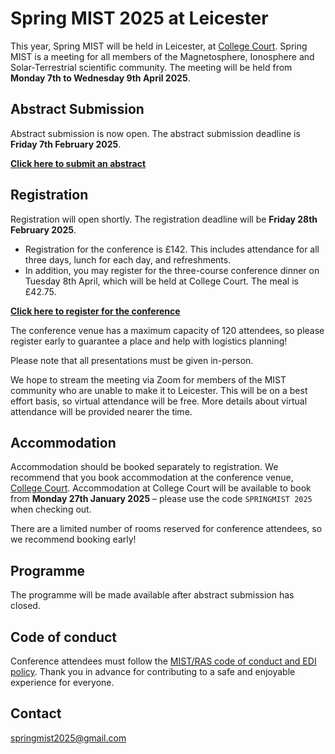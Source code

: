 # Spring MIST 2025 at Leicester
This year, Spring MIST will be held in Leicester, at [College Court](https://collegecourt.co.uk/). Spring MIST is a meeting for all members of the Magnetosphere, Ionosphere and Solar-Terrestrial scientific community. The meeting will be held from **Monday 7th to Wednesday 9th April 2025**.

## Abstract Submission
Abstract submission is now open. The abstract submission deadline is **Friday 7th February 2025**.

**[Click here to submit an abstract](https://docs.google.com/forms/d/e/1FAIpQLScI_mkEGV41GwuDIaSZMCYBiKXhW9cPrEU_YQkhxDIBtWzmTA/viewform?usp=header)**

## Registration
Registration will open shortly. The registration deadline will be **Friday 28th February 2025**.

- Registration for the conference is £142. This includes attendance for all three days, lunch for each day, and refreshments. 
- In addition, you may register for the three-course conference dinner on Tuesday 8th April, which will be held at College Court. The meal is £42.75. 

**[Click here to register for the conference](https://shop.le.ac.uk/conferences-and-events/leicester-conferences/physics-and-astronomy/spring-mist-2025)**

The conference venue has a maximum capacity of 120 attendees, so please register early to guarantee a place and help with logistics planning!

Please note that all presentations must be given in-person.

We hope to stream the meeting via Zoom for members of the MIST community who are unable to make it to Leicester. This will be on a best effort basis, so virtual attendance will be free. More details about virtual attendance will be provided nearer the time.

## Accommodation 
Accommodation should be booked separately to registration. We recommend that you book accommodation at the conference venue, [College Court](https://collegecourt.co.uk/). Accommodation at College Court will be available to book from **Monday 27th January 2025** – please use the code `SPRINGMIST 2025` when checking out.

There are a limited number of rooms reserved for conference attendees, so we recommend booking early!

## Programme
The programme will be made available after abstract submission has closed.

## Code of conduct
Conference attendees must follow the [MIST/RAS code of conduct and EDI policy]( https://www.mist.ac.uk/community/conduct-and-support). Thank you in advance for contributing to a safe and enjoyable experience for everyone.

## Contact
springmist2025@gmail.com

